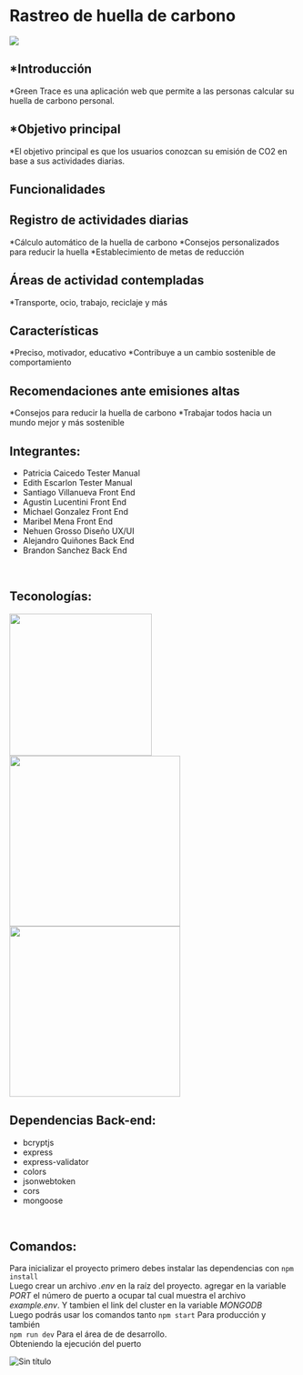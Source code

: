 # Rastreo de huella de carbono 
<img src="https://www.carbonneutralplus.com/wp-content/uploads/2021/03/dreamstime_m_99690329.jpg">

## *Introducción
*Green Trace es una aplicación web que permite a las personas calcular su huella de carbono personal.

## *Objetivo principal
*El objetivo principal es que los usuarios conozcan su emisión de CO2 en base a sus actividades diarias.
<br>
## Funcionalidades
## Registro de actividades diarias
*Cálculo automático de la huella de carbono
*Consejos personalizados para reducir la huella
*Establecimiento de metas de reducción
<br>
## Áreas de actividad contempladas
*Transporte, ocio, trabajo, reciclaje y más
<br>
## Características 
*Preciso, motivador, educativo
*Contribuye a un cambio sostenible de comportamiento
<br>
## Recomendaciones ante emisiones altas
*Consejos para reducir la huella de carbono
*Trabajar todos hacia un mundo mejor y más sostenible
<br>

## Integrantes: 
* Patricia Caicedo Tester Manual
* Edith Escarlon Tester Manual
* Santiago  Villanueva Front End
* Agustin Lucentini Front End
* Michael Gonzalez Front End
* Maribel Mena Front End
* Nehuen Grosso Diseño UX/UI
* Alejandro Quiñones Back End
* Brandon Sanchez Back End
<br>

## Teconologías: 
<img src="http://logos-download.com/wp-content/uploads/2016/09/React_logo_logotype_emblem.png" width="250px">
<img src="https://logos-download.com/wp-content/uploads/2016/09/Node_logo_NodeJS.png" width="300px">
<img src="http://logos-download.com/wp-content/uploads/2016/09/MongoDB_logo_Mongo_DB.png" width="300px">
<br>

## Dependencias Back-end:
* bcryptjs
* express
* express-validator
* colors
* jsonwebtoken
* cors
* mongoose
<br>

## Comandos:
Para inicializar el proyecto primero debes  instalar las dependencias con 
```npm install```
<br>
Luego crear un archivo <i>.env</i> en la raíz del proyecto.
agregar en la variable <i>PORT</i> el número de puerto a ocupar tal cual muestra el archivo <i>example.env</i>.
Y tambien el link del cluster en la variable <i>MONGODB</i>
<br>
Luego podrás usar los comandos tanto 
```npm start``` Para producción y también <br>
```npm run dev``` Para el área de de desarrollo.
<br>
Obteniendo la ejecución del puerto

![Sin título](https://github.com/blackSamuelBellamy/nocountry-backend-proyect/assets/103391543/c74e69f3-7f95-4427-bec1-a1ad67c7135c)
